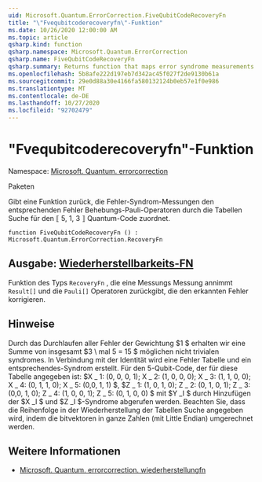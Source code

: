 ```yaml
---
uid: Microsoft.Quantum.ErrorCorrection.FiveQubitCodeRecoveryFn
title: "\"Fvequbitcoderecoveryfn\"-Funktion"
ms.date: 10/26/2020 12:00:00 AM
ms.topic: article
qsharp.kind: function
qsharp.namespace: Microsoft.Quantum.ErrorCorrection
qsharp.name: FiveQubitCodeRecoveryFn
qsharp.summary: Returns function that maps error syndrome measurements to the appropriate error-correcting Pauli operators by table lookup for the ⟦5, 1, 3⟧ quantum code.
ms.openlocfilehash: 5b8afe222d197eb7d342ac45f027f2de9130b61a
ms.sourcegitcommit: 29e0d88a30e4166fa580132124b0eb57e1f0e986
ms.translationtype: MT
ms.contentlocale: de-DE
ms.lasthandoff: 10/27/2020
ms.locfileid: "92702479"
---
```

# <a name="fivequbitcoderecoveryfn-function"></a>"Fvequbitcoderecoveryfn"-Funktion

Namespace: [Microsoft. Quantum. errorcorrection](xref:Microsoft.Quantum.ErrorCorrection)

Paketen [](https://nuget.org/packages/)


Gibt eine Funktion zurück, die Fehler-Syndrom-Messungen den entsprechenden Fehler Behebungs-Pauli-Operatoren durch die Tabellen Suche für den ⟦ 5, 1, 3 ⟧ Quantum-Code zuordnet.

```qsharp
function FiveQubitCodeRecoveryFn () : Microsoft.Quantum.ErrorCorrection.RecoveryFn
```


## <a name="output--recoveryfn"></a>Ausgabe: [Wiederherstellbarkeits-FN](xref:Microsoft.Quantum.ErrorCorrection.RecoveryFn)

Funktion des Typs `RecoveryFn` , die eine Messungs Messung annimmt `Result[]` und die `Pauli[]` Operatoren zurückgibt, die den erkannten Fehler korrigieren.

## <a name="remarks"></a>Hinweise

Durch das Durchlaufen aller Fehler der Gewichtung $1 $ erhalten wir eine Summe von insgesamt $3 \ mal 5 = 15 $ möglichen nicht trivialen syndromes.
In Verbindung mit der Identität wird eine Fehler Tabelle und ein entsprechendes-Syndrom erstellt. Für den 5-Qubit-Code, der für diese Tabelle angegeben ist: $X \_ 1: (0, 0, 0, 1); X \_ 2: (1, 0, 0, 0); X \_ 3: (1, 1, 0, 0); X \_ 4: (0, 1, 1, 0); X \_ 5: (0,0, 1, 1) $, $Z \_ 1: (1, 0, 1, 0); Z \_ 2: (0, 1, 0, 1); Z \_ 3: (0,0, 1, 0); Z \_ 4: (1, 0, 0, 1); Z \_ 5: (0, 1, 0, 0) $ mit $Y _I $ durch Hinzufügen der $X _I $ und $Z _I $-Syndrome abgerufen werden. Beachten Sie, dass die Reihenfolge in der Wiederherstellung der Tabellen Suche angegeben wird, indem die bitvektoren in ganze Zahlen (mit Little Endian) umgerechnet werden.

## <a name="see-also"></a>Weitere Informationen

- [Microsoft. Quantum. errorcorrection. wiederherstellungfn](xref:Microsoft.Quantum.ErrorCorrection.RecoveryFn)